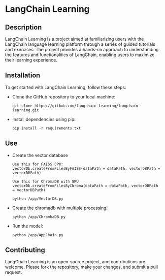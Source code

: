 
# LangChain Learning

## Description

LangChain Learning is a project aimed at familiarizing users with the LangChain language learning platform through a series of guided tutorials and exercises. The project provides a hands-on approach to understanding the features and functionalities of LangChain, enabling users to maximize their learning experience.

## Installation

To get started with LangChain Learning, follow these steps:

- Clone the GitHub repository to your local machine:
    ```
    git clone https://github.com/langchain-learning/langchain-learning.git
    ```

- Install dependencies using pip:
    ```
    pip install -r requirements.txt
    ```

## Use
-  Create the vector database
    ```
    Use this for FAISS CPU: 
    vectorDb.createFromFilesByFAISS(dataPath = dataPath, vectorDBPath = vectorDBPath)

	Use this for ChromaDB with GPU
	vectorDb.createFromFilesByChroma(dataPath = dataPath, vectorDBPath = vectorDBPath)
    ```
    ```
    python /app/VectorDB.py
    ```
    
- Create the chromadb with multiple processing:
    ```
    python /app/ChrombaDB.py
    ```

- Run the model:
    ```
    python /app/AppChain.py
    ```

## Contributing

LangChain Learning is an open-source project, and contributions are welcome. Please fork the repository, make your changes, and submit a pull request.
